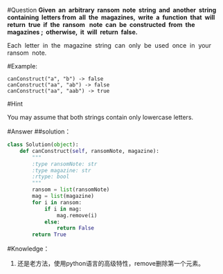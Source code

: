 #Question
**Given  an  arbitrary  ransom  note  string  and  another  string  containing  letters from  all  the  magazines,  write  a  function  that  will  return  true  if  the  ransom   note  can  be  constructed  from  the  magazines ;  otherwise,  it  will  return  false.**   

Each  letter  in  the  magazine  string  can  only  be  used  once  in  your  ransom  note.

#Example:

```
canConstruct("a", "b") -> false
canConstruct("aa", "ab") -> false
canConstruct("aa", "aab") -> true
```

#Hint

You may assume that both strings contain only lowercase letters.

#Answer
##solution：
```python
class Solution(object):
    def canConstruct(self, ransomNote, magazine):
        """
        :type ransomNote: str
        :type magazine: str
        :rtype: bool
        """
        ransom = list(ransomNote)
        mag = list(magazine)
        for i in ransom:
            if i in mag:
                mag.remove(i)
            else:
                return False
        return True
```
#Knowledge：
1. 还是老方法，使用python语言的高级特性，remove删除第一个元素。
